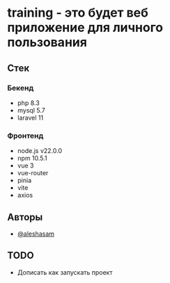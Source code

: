 # training - это будет веб приложение для личного пользования

## Стек
### Бекенд
- php 8.3
- mysql 5.7
- laravel 11

### Фронтенд
- node.js v22.0.0
- npm 10.5.1
- vue 3
- vue-router
- pinia
- vite
- axios

## Авторы

- [@aleshasam](https://github.com/aleshasam)

## TODO
- Дописать как запускать проект